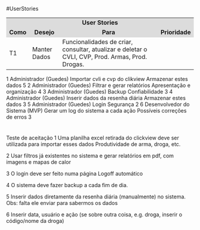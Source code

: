 #UserStories
<table>
<tr>
<td colspan="30" bgcolor="#DCDCDC" align="center"><b>User Stories</b></td>
</tr>
<tr>
<td colspan="4"  bgcolor="#DCDCDC" align="center"><b>Como</b.</td>
<td colspan="4"  bgcolor="#DCDCDC" align="center"><b>Desejo</b></td>
<td colspan="4"  bgcolor="#DCDCDC" align="center"><b>Para</b></td>
 <td colspan="4"  bgcolor="#DCDCDC" align="center"><b>Prioridade</b></td>
</tr>
<tr>
<td colspan="4">T1</td>
<td colspan="4" >Manter Dados</td>
<td colspan="4">Funcionalidades de criar, consultar, atualizar e deletar o CVLI, CVP, Prod. Armas, Prod. Drogas.</td>
</tr>
</table>
1
Administrador (Guedes)
Importar cvli e cvp do clikview
Armazenar estes dados
5
2
Administrador (Guedes)
Filtrar e gerar relatórios
Apresentação e organização
4
3
Administrador (Guedes)
Backup
Confiabilidade
3
4
Administrador (Guedes)
Inserir dados da resenha diária
Armazenar estes dados
3
5
Administrador (Guedes)
Login
Segurança
2 
6
Desenvolvedor do Sistema (MVP)
Gerar um log do sistema a cada ação
Possíveis correções de erros
3


#
Teste de aceitação
1
Uma planilha excel retirada do clickview deve ser utilizada para importar esses dados
Produtividade de arma, droga, etc.

2
Usar filtros já existentes no sistema e gerar relatórios em pdf, com imagens e mapas de calor

3
O login deve ser feito numa página
Logoff automático

4
O sistema deve fazer backup a cada fim de dia.

5
Inserir dados diretamente da resenha diária (manualmente) no sistema.
Obs: falta ele enviar para sabermos os dados

6
Inserir data, usuário e ação (se sobre outra coisa, e.g. droga, inserir o código/nome da droga)
